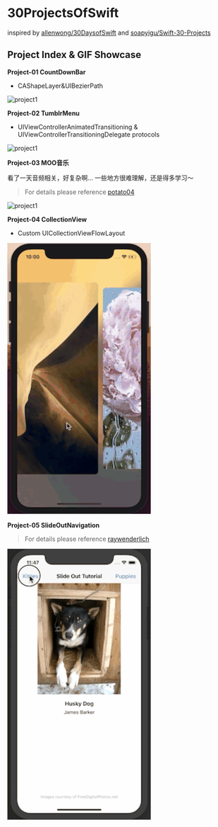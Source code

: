 # 30ProjectsOfSwift

inspired by [allenwong/30DaysofSwift](https://github.com/allenwong/30DaysofSwift) and [soapyigu/Swift-30-Projects](https://github.com/soapyigu/Swift-30-Projects)<br/>

## Project Index & GIF Showcase
**Project-01 CountDownBar**

* CAShapeLayer&UIBezierPath

<img src="https://github.com/fnegdaq/Study-Swift/blob/master/Project-01%20CountDownBar/Jietu20190312-171327.gif" width="325" height="612" alt="project1"/> 


**Project-02 TumblrMenu**

* UIViewControllerAnimatedTransitioning & UIViewControllerTransitioningDelegate protocols

<img src="https://github.com/fnegdaq/Study-Swift/blob/master/Project-02%20TumblrMenu/Jietu20190314-114342.gif" width="325" height="612" alt="project1"/> 


**Project-03 MOO音乐**

看了一天音频相关，好复杂啊...  一些地方很难理解，还是得多学习～<br />
> For details please reference [potato04](https://juejin.im/post/5c1bbec66fb9a049cb18b64c)<br />

<img src="https://github.com/fnegdaq/Study-Swift/blob/master/Project-03%20MOO%E9%9F%B3%E4%B9%90/Jietu20190318-000107.gif" width="325" height="612" alt="project1"/> 


**Project-04 CollectionView**

* Custom UICollectionViewFlowLayout

<img src="https://github.com/fnegdaq/30ProjectsOfSwift/blob/master/Project-04%20CollectionView/Jietu20190325-220117.gif" width="325" height="612" alt="project1"/> 


**Project-05 SlideOutNavigation**

> For details please reference [raywenderlich](https://www.raywenderlich.com/1005187-how-to-create-your-own-slide-out-panel-navigation)<br />

<img src="https://github.com/fnegdaq/30ProjectsOfSwift/blob/master/Project-05%20SlideOutNavigation/Jietu20190329-114800.gif" width="325" height="612" alt="project1"/> 


